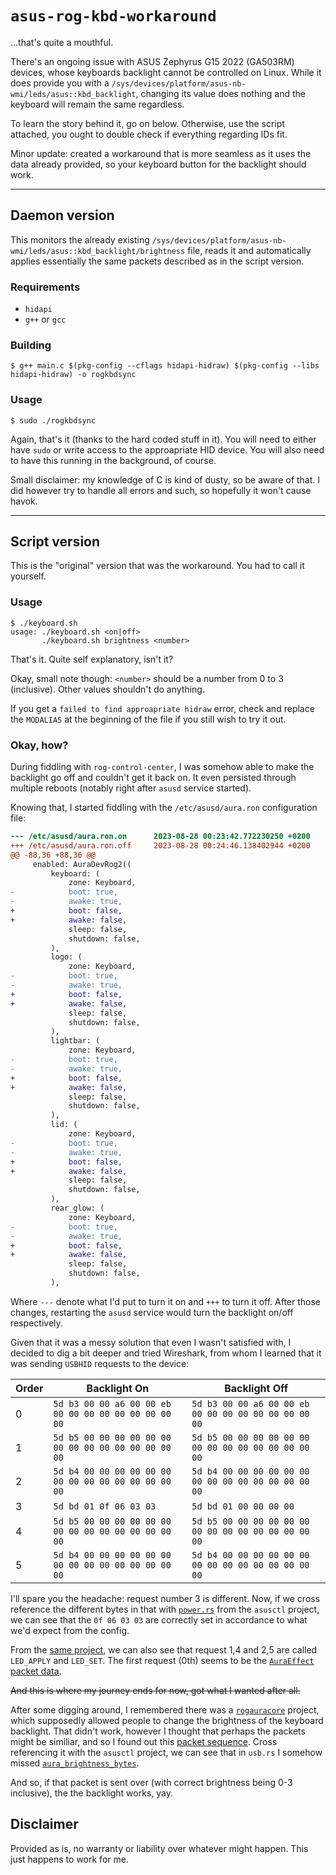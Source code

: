 # `asus-rog-kbd-workaround`

...that's quite a mouthful. 

There's an ongoing issue with ASUS Zephyrus G15 2022 (GA503RM) devices, whose keyboards backlight cannot be controlled on Linux. While it does provide you with a `/sys/devices/platform/asus-nb-wmi/leds/asus::kbd_backlight`, changing its value does nothing and the keyboard will remain the same regardless.

To learn the story behind it, go on below. Otherwise, use the script attached, you ought to double check if everything regarding IDs fit.

Minor update: created a workaround that is more seamless as it uses the data already provided, so your keyboard button for the backlight should work.

---

## Daemon version

This monitors the already existing `/sys/devices/platform/asus-nb-wmi/leds/asus::kbd_backlight/brightness` file, reads it and automatically applies essentially the same packets described as in the script version.

### Requirements

- `hidapi`
- `g++` or `gcc`

### Building

```console
$ g++ main.c $(pkg-config --cflags hidapi-hidraw) $(pkg-config --libs hidapi-hidraw) -o rogkbdsync
```

### Usage

```console
$ sudo ./rogkbdsync
```

Again, that's it (thanks to the hard coded stuff in it). You will need to either have `sudo` or write access to the approapriate HID device. You will also need to have this running in the background, of course.

Small disclaimer: my knowledge of C is kind of dusty, so be aware of that. I did however try to handle all errors and such, so hopefully it won't cause havok.

---

## Script version

This is the "original" version that was the workaround. You had to call it yourself.

### Usage

```console
$ ./keyboard.sh
usage: ./keyboard.sh <on|off>
       ./keyboard.sh brightness <number>
```

That's it. Quite self explanatory, isn't it?

Okay, small note though: `<number>` should be a number from 0 to 3 (inclusive). Other values shouldn't do anything.

If you get a `failed to find approapriate hidraw` error, check and replace the `MODALIAS` at the beginning of the file if you still wish to try it out.

### Okay, how?

During fiddling with `rog-control-center`, I was somehow able to make the backlight go off and couldn't get it back on. It even persisted through multiple reboots (notably right after `asusd` service started).

Knowing that, I started fiddling with the `/etc/asusd/aura.ron` configuration file:

```diff
--- /etc/asusd/aura.ron.on      2023-08-28 00:23:42.772230250 +0200
+++ /etc/asusd/aura.ron.off     2023-08-28 00:24:46.138402944 +0200
@@ -88,36 +88,36 @@
     enabled: AuraDevRog2((
         keyboard: (
             zone: Keyboard,
-            boot: true,
-            awake: true,
+            boot: false,
+            awake: false,
             sleep: false,
             shutdown: false,
         ),
         logo: (
             zone: Keyboard,
-            boot: true,
-            awake: true,
+            boot: false,
+            awake: false,
             sleep: false,
             shutdown: false,
         ),
         lightbar: (
             zone: Keyboard,
-            boot: true,
-            awake: true,
+            boot: false,
+            awake: false,
             sleep: false,
             shutdown: false,
         ),
         lid: (
             zone: Keyboard,
-            boot: true,
-            awake: true,
+            boot: false,
+            awake: false,
             sleep: false,
             shutdown: false,
         ),
         rear_glow: (
             zone: Keyboard,
-            boot: true,
-            awake: true,
+            boot: false,
+            awake: false,
             sleep: false,
             shutdown: false,
         ),
```

Where `---` denote what I'd put to turn it on and `+++` to turn it off. After those changes, restarting the `asusd` service would turn the backlight on/off respectively.

Given that it was a messy solution that even I wasn't satisfied with, I decided to dig a bit deeper and tried Wireshark, from whom I learned that it was sending `USBHID` requests to the device:

|Order|Backlight On|Backlight Off|
|-----|------------|-------------|
|0|`5d b3 00 00 a6 00 00 eb 00 00 00 00 00 00 00 00 00`|`5d b3 00 00 a6 00 00 eb 00 00 00 00 00 00 00 00 00`
|1|`5d b5 00 00 00 00 00 00 00 00 00 00 00 00 00 00 00`|`5d b5 00 00 00 00 00 00 00 00 00 00 00 00 00 00 00`
|2|`5d b4 00 00 00 00 00 00 00 00 00 00 00 00 00 00 00`|`5d b4 00 00 00 00 00 00 00 00 00 00 00 00 00 00 00`
|3|`5d bd 01 0f 06 03 03`|`5d bd 01 00 00 00 00`
|4|`5d b5 00 00 00 00 00 00 00 00 00 00 00 00 00 00 00`|`5d b5 00 00 00 00 00 00 00 00 00 00 00 00 00 00 00`
|5|`5d b4 00 00 00 00 00 00 00 00 00 00 00 00 00 00 00`|`5d b4 00 00 00 00 00 00 00 00 00 00 00 00 00 00 00`

I'll spare you the headache: request number 3 is different. Now, if we cross reference the different bytes in that with [`power.rs`](https://gitlab.com/asus-linux/asusctl/-/blob/4641e19c43ef5fa85e5d8d2aa5b6d39fce67db33/rog-aura/src/power.rs#L71) from the `asusctl` project, we can see that the `0f 06 03 03` are correctly set in accordance to what we'd expect from the config.

From the [same project](https://gitlab.com/asus-linux/asusctl/-/blob/4641e19c43ef5fa85e5d8d2aa5b6d39fce67db33/rog-aura/src/usb.rs#L18), we can also see that request 1,4 and 2,5 are called `LED_APPLY` and `LED_SET`. The first request (0th) seems to be the [`AuraEffect` packet data](https://gitlab.com/asus-linux/asusctl/-/blob/4641e19c43ef5fa85e5d8d2aa5b6d39fce67db33/rog-aura/src/builtin_modes.rs#L407).

~~And this is where my journey ends for now, got what I wanted after all.~~

After some digging around, I remembered there was a [`rogauracore`](https://github.com/wroberts/rogauracore/) project, which supposedly allowed people to change the brightness of the keyboard backlight. That didn't work, however I thought that perhaps the packets might be similiar, and so I found out this [packet sequence](https://github.com/wroberts/rogauracore/blob/a872431a59e47c1ab0b2a523e413723bdcd93a6e/src/rogauracore.c#L112). Cross referencing it with the `asusctl` project, we can see that in `usb.rs` I somehow missed [`aura_brightness_bytes`](https://gitlab.com/asus-linux/asusctl/-/blob/4641e19c43ef5fa85e5d8d2aa5b6d39fce67db33/rog-aura/src/usb.rs#L22).

And so, if that packet is sent over (with correct brightness being 0-3 inclusive), the the backlight works, yay.

## Disclaimer

Provided as is, no warranty or liability over whatever might happen. This just happens to work for me.